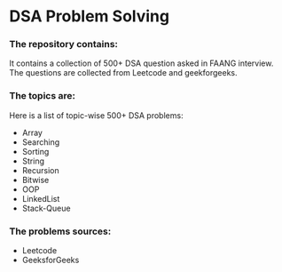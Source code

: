 
# DSA Problem Solving

### The repository contains: 
It contains a collection of 500+ DSA  question asked in FAANG interview.
The questions are collected from Leetcode and geekforgeeks.

### The topics are:
Here is a list of topic-wise 500+ DSA problems:
- Array
- Searching
- Sorting
- String
- Recursion
- Bitwise
- OOP
- LinkedList
- Stack-Queue

### The problems sources:

- Leetcode
- GeeksforGeeks






